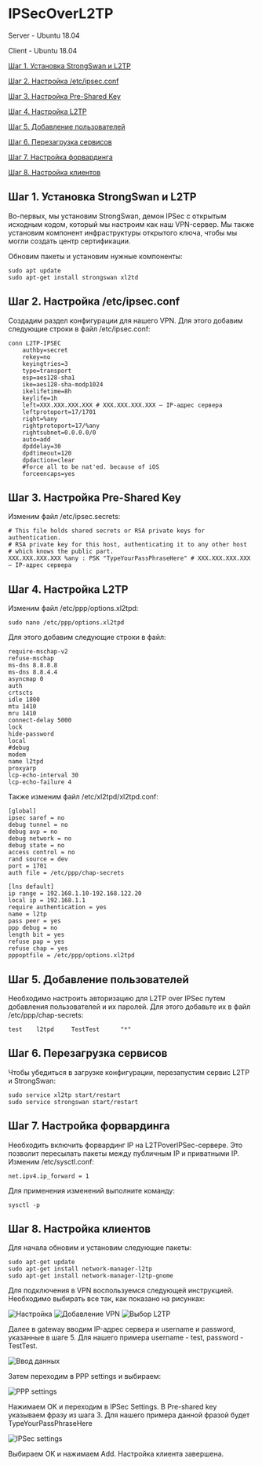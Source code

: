 # IPSecOverL2TP
Server - Ubuntu 18.04  

Client - Ubuntu 18.04

[Шаг 1. Установка StrongSwan и L2TP](#шаг-1-установка-strongswan-и-l2tp)

[Шаг 2. Настройка /etc/ipsec.conf](#шаг-2-настройка-/etc/ipsec.conf)

[Шаг 3. Настройка Pre-Shared Key](#шаг-3-настройка-pre-shared-key)

[Шаг 4. Настройка L2TP](#шаг-4-настройка-l2tp)

[Шаг 5. Добавление пользователей](#шаг-5-добавление-пользователей)

[Шаг 6. Перезагрузка сервисов](#шаг-6-перезагрузка-сервисов)

[Шаг 7. Настройка форвардинга](#шаг-7-настройка-форвардинга)

[Шаг 8. Настройка клиентов](#шаг-8-настройка-клиентов)

## Шаг 1. Установка StrongSwan и L2TP

Во-первых, мы установим StrongSwan, демон IPSec с открытым исходным кодом, который мы настроим как наш VPN-сервер. Мы также установим компонент инфраструктуры открытого ключа, чтобы мы могли создать центр сертификации.  

Обновим пакеты и установим нужные компоненты:  

```
sudo apt update  
sudo apt-get install strongswan xl2td
```
## Шаг 2. Настройка /etc/ipsec.conf 

Создадим раздел конфигурации для нашего VPN. Для этого добавим следующие строки в файл /etc/ipsec.conf:  

```
conn L2TP-IPSEC
    authby=secret
    rekey=no
    keyingtries=3
    type=transport
    esp=aes128-sha1
    ike=aes128-sha-modp1024
    ikelifetime=8h
    keylife=1h
    left=XXX.XXX.XXX.XXX # XXX.XXX.XXX.XXX – IP-адрес сервера
    leftprotoport=17/1701
    right=%any
    rightprotoport=17/%any
    rightsubnet=0.0.0.0/0
    auto=add
    dpddelay=30
    dpdtimeout=120
    dpdaction=clear
    #force all to be nat'ed. because of iOS
    forceencaps=yes
```
## Шаг 3. Настройка Pre-Shared Key

Изменим файл /etc/ipsec.secrets:

```
# This file holds shared secrets or RSA private keys for authentication.
# RSA private key for this host, authenticating it to any other host
# which knows the public part.
XXX.XXX.XXX.XXX %any : PSK "TypeYourPassPhraseHere" # XXX.XXX.XXX.XXX – IP-адрес сервера
```
## Шаг 4. Настройка L2TP

Изменим файл /etc/ppp/options.xl2tpd:

```
sudo nano /etc/ppp/options.xl2tpd
```
Для этого добавим следующие строки в файл:

```
require-mschap-v2
refuse-mschap
ms-dns 8.8.8.8
ms-dns 8.8.4.4
asyncmap 0
auth
crtscts
idle 1800
mtu 1410
mru 1410
connect-delay 5000
lock
hide-password
local
#debug
modem
name l2tpd
proxyarp
lcp-echo-interval 30
lcp-echo-failure 4
```
Также изменим файл /etc/xl2tpd/xl2tpd.conf:

```
[global]
ipsec saref = no
debug tunnel = no
debug avp = no
debug network = no
debug state = no
access control = no
rand source = dev
port = 1701
auth file = /etc/ppp/chap-secrets

[lns default]
ip range = 192.168.1.10-192.168.122.20
local ip = 192.168.1.1
require authentication = yes
name = l2tp
pass peer = yes
ppp debug = no
length bit = yes
refuse pap = yes
refuse chap = yes
pppoptfile = /etc/ppp/options.xl2tpd

```

## Шаг 5. Добавление пользователей

Необходимо настроить авторизацию для L2TP over IPSec путем добавления пользователей и их паролей. Для этого добавьте их в файл /etc/ppp/chap-secrets:

```
test    l2tpd     TestTest      "*"
```
## Шаг 6. Перезагрузка сервисов

Чтобы убедиться в загрузке конфигурации, перезапустим сервис L2TP и StrongSwan:

```
sudo service xl2tp start/restart
sudo service strongswan start/restart
```
## Шаг 7. Настройка форвардинга

Необходить включить форвардинг IP на L2TPoverIPSec-сервере. Это позволит пересылать пакеты между публичным IP и приватными IP. Изменим /etc/sysctl.conf:

```
net.ipv4.ip_forward = 1
```
Для применения изменений выполните команду:

```
sysctl -p
```
## Шаг 8. Настройка клиентов

Для начала обновим и установим следующие пакеты:

```
sudo apt-get update
sudo apt-get install network-manager-l2tp
sudo apt-get install network-manager-l2tp-gnome
```
Для подключения в VPN воспользуемся следующей инструкцией. Необходимо выбирать все так, как показано на рисунках:

![Настройка](https://sun1-86.userapi.com/t5VBHad3DOLRkw3K8OAfB6hzdb6gIfb2aMzs6w/dqIqedhAibE.jpg )
![Добавление VPN](https://sun1-30.userapi.com/95EqMIPesHVw5dMFv_VGvVbIIaCgI0IRJoRw4A/QAxCCH3JF9A.jpg )
![Выбор L2TP](https://sun1-98.userapi.com/2pkLLfjPaC1FBXuClphXLB63u3QMvnxe006pIw/cTSGJGxTkOY.jpg )

Далее в gateway вводим IP-адрес сервера и username и password, указанные в шаге 5. Для нашего примера username - test, password - TestTest.

![Ввод данных](https://sun1-24.userapi.com/2lIYrR9sHniUhwBl92ApK5Wwj6Tte029dJernA/o1FnQQ-gZ9c.jpg )

Затем переходим в PPP settings и выбираем:

![PPP settings](https://sun1-22.userapi.com/ZfQxQMuUPweRYkpVB9WAngno9g03Re613OaFKA/ZhDcFjF7Kzc.jpg )

Нажимаем OK и переходим в IPSec Settings. В Pre-shared key указываем фразу из шага 3. Для нашего примера данной фразой будет TypeYourPassPhraseHere

![IPSec settings](https://sun1-26.userapi.com/eGowqrxIuikJXwaPoFYdA97C3WjxkOw_SooKMg/rIhOWsk6CQI.jpg )

Выбираем OK и нажимаем Add. Настройка клиента завершена. 
